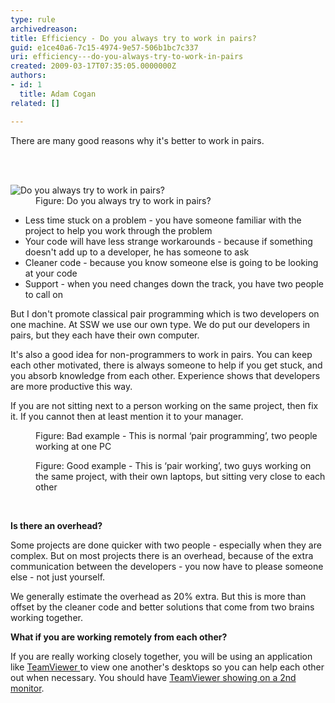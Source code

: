 ```yaml
---
type: rule
archivedreason: 
title: Efficiency - Do you always try to work in pairs?
guid: e1ce40a6-7c15-4974-9e57-506b1bc7c337
uri: efficiency---do-you-always-try-to-work-in-pairs
created: 2009-03-17T07:35:05.0000000Z
authors:
- id: 1
  title: Adam Cogan
related: []

---
```



​There are many good reasons why it's better to work in pairs. 

<br><excerpt class='endintro'></excerpt><br>
<dl class="image"><dt><img class="ms-rteCustom-ImageArea" alt="Do you always try to work in pairs?" src="/PublishingImages/ProjectManagement_PairProgramming_Luge.jpg" /></dt><dd>Figure&#58; Do you always try to work in pairs? </dd></dl><ul><li>Less time stuck on a problem - you have someone familiar with the project to help you work through the problem </li><li>Your code will have less strange workarounds - because if something doesn't add up to a developer, he has someone to ask </li><li>Cleaner code - because you know someone else is going to be looking at your code </li><li>Support - when you need changes down the track, you have&#160;two people to call on </li></ul><p>But I don't promote classical pair programming which is two developers on one machine. At SSW we use our own type. We do put our developers in pairs, but they each have their own computer. </p><p>It's also a good idea for non-programmers to work in pairs. You can keep each other motivated, there is always someone to help if you get stuck, and you absorb knowledge from each other. Experience shows that developers are more productive this way. </p><p>If you are not sitting next to a person working on the same project, then fix it. If you cannot then at least mention it to your manager.</p><dl class="badImage"><dt><img src="/PublishingImages/PairProgramming01.jpg" alt="" /></dt><dd>Figure&#58; Bad example -&#160;This is normal ‘pair programming’,&#160;two people working at one PC</dd></dl><dl class="goodImage"><dt><img src="/PublishingImages/PairProgramming02_Small.jpg" alt="" /></dt><dd>Figure&#58; Good example -&#160;This is ‘pair working’, two&#160;guys working on the same project, with their own laptops, but sitting very close to each other</dd></dl>
​<p><strong>Is there an overhead?</strong></p><p>Some projects are done quicker with&#160;two people - especially when they are complex. But on most projects there is an overhead, because of the extra communication between the developers - you now have to please someone else - not just yourself. </p><p>We generally estimate the overhead as 20% extra. But this is more than offset by the cleaner code and better solutions that come from two brains working together.</p><p><strong>What if you are working remotely from each other?</strong></p><p>If you are really working closely together, you will be using an application like 
   <a href="http&#58;//www.ssw.com.au/ssw/Standards/DeveloperGeneral/networkTools.aspx#TeamViewer" shape="rect">TeamViewer </a>to view one another's desktops so you can help each other out when necessary. You should have 
   <a href="/efficiency-do-you-use-two-monitors" shape="rect">TeamViewer showing on a 2nd monitor</a>.</p>


